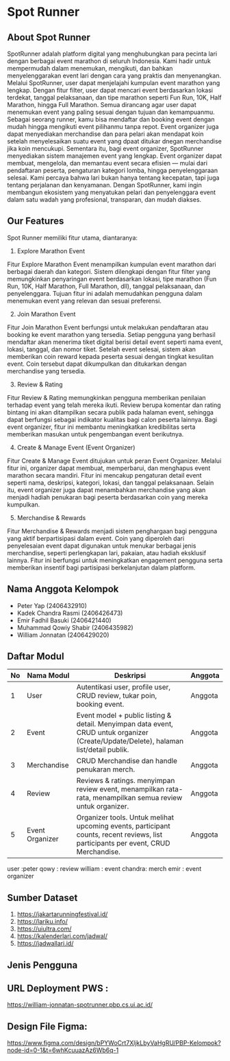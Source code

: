 # Spot Runner
## About Spot Runner
SpotRunner adalah platform digital yang menghubungkan para pecinta lari dengan berbagai event marathon di seluruh Indonesia. Kami hadir untuk mempermudah dalam menemukan, mengikuti, dan bahkan menyelenggarakan event lari dengan cara yang praktis dan menyenangkan.
Melalui SpotRunner, user dapat menjelajahi kumpulan event marathon yang lengkap. Dengan fitur filter, user dapat mencari event berdasarkan lokasi terdekat, tanggal pelaksanaan, dan tipe marathon seperti Fun Run, 10K, Half Marathon, hingga Full Marathon. Semua dirancang agar user dapat menemukan event yang paling sesuai dengan tujuan dan kemampuanmu.
Sebagai seorang runner, kamu bisa mendaftar dan booking event dengan mudah hingga mengikuti event pilihanmu tanpa repot. Event organizer juga dapat menyediakan merchandise dan para pelari akan mendapat koin setelah menyelesaikan suatu event yang dpaat ditukar dnegan merchandise jika koin mencukupi.
Sementara itu, bagi event organizer, SpotRunner menyediakan sistem manajemen event yang lengkap. Event organizer dapat membuat, mengelola, dan memantau event secara efisien — mulai dari pendaftaran peserta, pengaturan kategori lomba, hingga penyelenggaraan selesai.
Kami percaya bahwa lari bukan hanya tentang kecepatan, tapi juga tentang perjalanan dan kenyamanan. Dengan SpotRunner, kami ingin membangun ekosistem yang menyatukan pelari dan penyelenggara event dalam satu wadah yang profesional, transparan, dan mudah diakses.

## Our Features
Spot Runner memiliki fitur utama, diantaranya:
1. Explore Marathon Event

Fitur Explore Marathon Event menampilkan kumpulan event marathon dari berbagai daerah dan kategori. Sistem dilengkapi dengan fitur filter yang memungkinkan penyaringan event berdasarkan lokasi, tipe marathon (Fun Run, 10K, Half Marathon, Full Marathon, dll), tanggal pelaksanaan, dan penyelenggara. Tujuan fitur ini adalah memudahkan pengguna dalam menemukan event yang relevan dan sesuai preferensi.

2. Join Marathon Event

Fitur Join Marathon Event berfungsi untuk melakukan pendaftaran atau booking ke event marathon yang tersedia. Setiap pengguna yang berhasil mendaftar akan menerima tiket digital berisi detail event seperti nama event, lokasi, tanggal, dan nomor tiket. Setelah event selesai, sistem akan memberikan coin reward kepada peserta sesuai dengan tingkat kesulitan event. Coin tersebut dapat dikumpulkan dan ditukarkan dengan merchandise yang tersedia.

3. Review & Rating

Fitur Review & Rating memungkinkan pengguna memberikan penilaian terhadap event yang telah mereka ikuti. Review berupa komentar dan rating bintang ini akan ditampilkan secara publik pada halaman event, sehingga dapat berfungsi sebagai indikator kualitas bagi calon peserta lainnya. Bagi event organizer, fitur ini membantu meningkatkan kredibilitas serta memberikan masukan untuk pengembangan event berikutnya.

4. Create & Manage Event (Event Organizer)

Fitur Create & Manage Event ditujukan untuk peran Event Organizer. Melalui fitur ini, organizer dapat membuat, memperbarui, dan menghapus event marathon secara mandiri. Fitur ini mencakup pengaturan detail event seperti nama, deskripsi, kategori, lokasi, dan tanggal pelaksanaan. Selain itu, event organizer juga dapat menambahkan merchandise yang akan menjadi hadiah penukaran bagi peserta berdasarkan coin yang mereka kumpulkan.

5. Merchandise & Rewards

Fitur Merchandise & Rewards menjadi sistem penghargaan bagi pengguna yang aktif berpartisipasi dalam event. Coin yang diperoleh dari penyelesaian event dapat digunakan untuk menukar berbagai jenis merchandise, seperti perlengkapan lari, pakaian, atau hadiah eksklusif lainnya. Fitur ini berfungsi untuk meningkatkan engagement pengguna serta memberikan insentif bagi partisipasi berkelanjutan dalam platform.

## Nama Anggota Kelompok
- Peter Yap (2406432910)
- Kadek Chandra Rasmi (2406426473)
- Emir Fadhil Basuki (2406421440) 
- Muhammad Qowiy Shabir  (2406435982) 
- William Jonnatan (2406429020)

## Daftar Modul
| No |    Nama Modul   |                                               Deskripsi                                                                               | Anggota |  
| -- | --------------- | ------------------------------------------------------------------------------------------------------------------------------------- | ------- | 
| 1  | User            | Autentikasi user, profile user, CRUD review, tukar poin, booking event.                                                               | Anggota | 
| 2  | Event           | Event model + public listing & detail. Menyimpan data event, CRUD untuk organizer (Create/Update/Delete), halaman list/detail publik. | Anggota | 
| 3  | Merchandise     | CRUD Merchandise dan handle penukaran merch.                                                                                          | Anggota | 
| 4  | Review          | Reviews & ratings. menyimpan review event, menampilkan rata-rata, menampilkan semua review untuk organizer.                           | Anggota | 
| 5  | Event Organizer | Organizer tools. Untuk melihat upcoming events, participant counts, recent reviews, list participants per event, CRUD Merchandise.    | Anggota | 


user :peter
qowy : review
william : event
chandra: merch
emir : event organizer

## Sumber Dataset
  1. https://jakartarunningfestival.id/
  2. https://lariku.info/
  3. https://uiultra.com/
  4. https://kalenderlari.com/jadwal/
  5. https://jadwallari.id/

## Jenis Pengguna

## URL Deployment PWS : 
https://william-jonnatan-spotrunner.pbp.cs.ui.ac.id/

## Design File Figma:
https://www.figma.com/design/bPYWoCrt7XljkLbyVaHgRU/PBP-Kelompok?node-id=0-1&t=6whKcuuazAz6Wb6q-1
